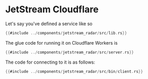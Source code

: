 # JetStream Cloudflare

Let's say you've defined a service like so

```rs
{{#include ../components/jetstream_radar/src/lib.rs}}
```
The glue code for running it on Cloudflare Workers is
```rs
{{#include ../components/jetstream_radar/src/server.rs}}
```
The code for connecting to it is as follows:
```rs
{{#include ../components/jetstream_radar/src/bin/client.rs}}
```
